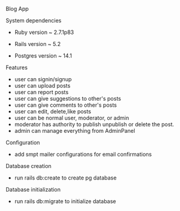 Blog App

System dependencies

- Ruby version
  ~ 2.7.1p83

- Rails version
  ~ 5.2

- Postgres version
  ~ 14.1

Features

- user can signin/signup
- user can upload posts
- user can report posts
- user can give suggestions to other's posts
- user can give comments to other's posts
- user can edit, delete,like posts
- user can be normal user, moderator, or admin
- moderator has authority to publish unpublish or delete the post.
- admin can manage everything from AdminPanel

Configuration

- add smpt mailer configurations for email confirmations

Database creation

- run rails db:create to create pg database

Database initialization

- run rails db:migrate to initialize database
